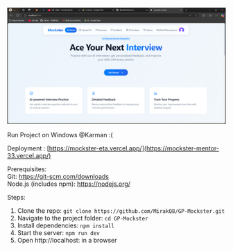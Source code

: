 
![Alt text](Screenshot%202025-03-19%20235148.png)

Run Project on Windows @Karman :(

Deployment : [https://mockster-eta.vercel.app/](https://mockster-mentor-33.vercel.app/)

Prerequisites:  
Git: https://git-scm.com/downloads  
Node.js (includes npm): https://nodejs.org/  

Steps:  
1. Clone the repo: `git clone https://github.com/MirakQ8/GP-Mockster.git`  
2. Navigate to the project folder: `cd GP-Mockster`  
3. Install dependencies: `npm install`  
4. Start the server: `npm run dev`  
5. Open http://localhost: in a browser  
